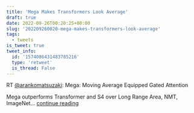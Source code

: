 ```yaml
---
title: 'Mega Makes Transformers Look Average'
draft: true
date: 2022-09-26T00:20:25+00:00
slug: '202209260020-mega-makes-transformers-look-average'
tags:
  - tweets
is_tweet: true
tweet_info:
  id: '1574086431483785216'
  type: 'retweet'
  is_thread: False
---
```




RT [@arankomatsuzaki](https://x.com/arankomatsuzaki): Mega: Moving Average Equipped Gated Attention

Mega outperforms Transformer and S4 over Long Range Area, NMT, ImageNet… [continue reading](https://x.com/sytelus/status/1574086431483785216)
